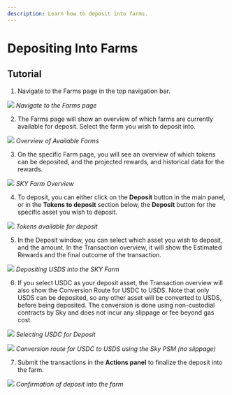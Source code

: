 ```yaml
---
description: Learn how to deposit into farms.
---
```


# Depositing Into Farms

## Tutorial

1. Navigate to the Farms page in the top navigation bar.

![](/assets/farms-nav.png)
*Navigate to the Farms page*

2. The Farms page will show an overview of which farms are currently available for deposit. Select the farm you wish to deposit into.

![](/assets/farms-1.png)
*Overview of Available Farms*

3. On the specific Farm page, you will see an overview of which tokens can be deposited, and the projected rewards, and historical data for the rewards.

![](/assets/farms-2.png)
*SKY Farm Overview*

4. To deposit, you can either click on the **Deposit** button in the main panel, or in the **Tokens to deposit** section below, the **Deposit** button for the specific asset you wish to deposit.

![](/assets/farms-3.png)
*Tokens available for deposit*

5. In the Deposit window, you can select which asset you wish to deposit, and the amount. In the Transaction overview, it will show the Estimated Rewards and the final outcome of the transaction.

![](/assets/farms-4.png)
*Depositing USDS into the SKY Farm*

6. If you select USDC as your deposit asset, the Transaction overview will also show the Conversion Route for USDC to USDS. Note that only USDS can be deposited, so any other asset will be converted to USDS, before being deposited. The conversion is done using non-custodial contracts by Sky and does not incur any slippage or fee beyond gas cost.

![](/assets/farms-5.png)
*Selecting USDC for Deposit*

![](/assets/farms-6.png)
*Conversion route for USDC to USDS using the Sky PSM (no slippage)*

7. Submit the transactions in the **Actions panel** to finalize the deposit into the farm.

![](/assets/farms-7.png)
*Confirmation of deposit into the farm*
